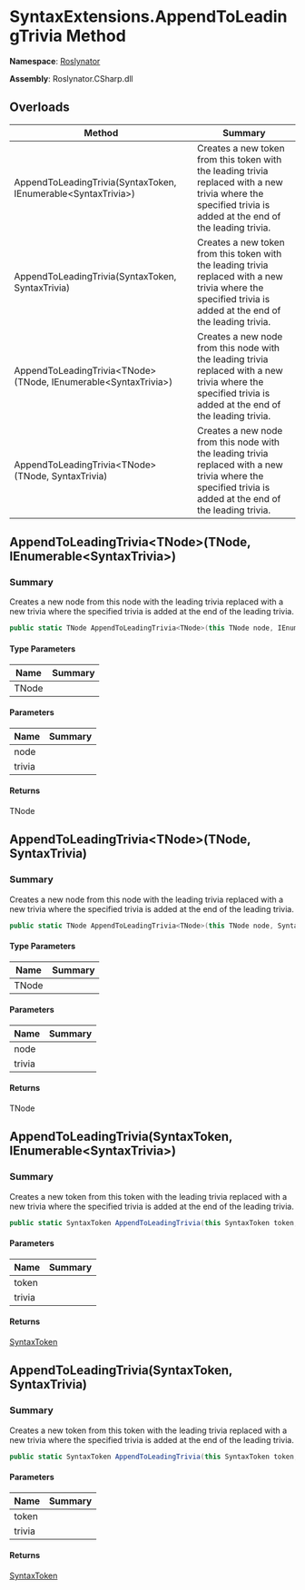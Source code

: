 # SyntaxExtensions\.AppendToLeadingTrivia Method

**Namespace**: [Roslynator](../../README.md)

**Assembly**: Roslynator\.CSharp\.dll

## Overloads

| Method | Summary |
| ------ | ------- |
| AppendToLeadingTrivia\(SyntaxToken, IEnumerable\<SyntaxTrivia>\) | Creates a new token from this token with the leading trivia replaced with a new trivia where the specified trivia is added at the end of the leading trivia\. |
| AppendToLeadingTrivia\(SyntaxToken, SyntaxTrivia\) | Creates a new token from this token with the leading trivia replaced with a new trivia where the specified trivia is added at the end of the leading trivia\. |
| AppendToLeadingTrivia\<TNode>\(TNode, IEnumerable\<SyntaxTrivia>\) | Creates a new node from this node with the leading trivia replaced with a new trivia where the specified trivia is added at the end of the leading trivia\. |
| AppendToLeadingTrivia\<TNode>\(TNode, SyntaxTrivia\) | Creates a new node from this node with the leading trivia replaced with a new trivia where the specified trivia is added at the end of the leading trivia\. |

## AppendToLeadingTrivia\<TNode>\(TNode, IEnumerable\<SyntaxTrivia>\)

### Summary

Creates a new node from this node with the leading trivia replaced with a new trivia where the specified trivia is added at the end of the leading trivia\.

```csharp
public static TNode AppendToLeadingTrivia<TNode>(this TNode node, IEnumerable<SyntaxTrivia> trivia) where TNode : Microsoft.CodeAnalysis.SyntaxNode
```

#### Type Parameters

| Name | Summary |
| ---- | ------- |
| TNode | |

#### Parameters

| Name | Summary |
| ---- | ------- |
| node | |
| trivia | |

#### Returns

TNode

## AppendToLeadingTrivia\<TNode>\(TNode, SyntaxTrivia\)

### Summary

Creates a new node from this node with the leading trivia replaced with a new trivia where the specified trivia is added at the end of the leading trivia\.

```csharp
public static TNode AppendToLeadingTrivia<TNode>(this TNode node, SyntaxTrivia trivia) where TNode : Microsoft.CodeAnalysis.SyntaxNode
```

#### Type Parameters

| Name | Summary |
| ---- | ------- |
| TNode | |

#### Parameters

| Name | Summary |
| ---- | ------- |
| node | |
| trivia | |

#### Returns

TNode

## AppendToLeadingTrivia\(SyntaxToken, IEnumerable\<SyntaxTrivia>\)

### Summary

Creates a new token from this token with the leading trivia replaced with a new trivia where the specified trivia is added at the end of the leading trivia\.

```csharp
public static SyntaxToken AppendToLeadingTrivia(this SyntaxToken token, IEnumerable<SyntaxTrivia> trivia)
```

#### Parameters

| Name | Summary |
| ---- | ------- |
| token | |
| trivia | |

#### Returns

[SyntaxToken](https://docs.microsoft.com/en-us/dotnet/api/microsoft.codeanalysis.syntaxtoken)

## AppendToLeadingTrivia\(SyntaxToken, SyntaxTrivia\)

### Summary

Creates a new token from this token with the leading trivia replaced with a new trivia where the specified trivia is added at the end of the leading trivia\.

```csharp
public static SyntaxToken AppendToLeadingTrivia(this SyntaxToken token, SyntaxTrivia trivia)
```

#### Parameters

| Name | Summary |
| ---- | ------- |
| token | |
| trivia | |

#### Returns

[SyntaxToken](https://docs.microsoft.com/en-us/dotnet/api/microsoft.codeanalysis.syntaxtoken)

